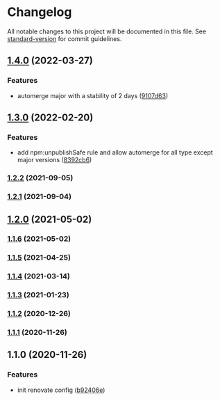 # Changelog

All notable changes to this project will be documented in this file. See [standard-version](https://github.com/conventional-changelog/standard-version) for commit guidelines.

## [1.4.0](https://github.com/emmanuelgautier/renovate-config/compare/v1.3.0...v1.4.0) (2022-03-27)


### Features

* automerge major with a stability of 2 days ([9107d63](https://github.com/emmanuelgautier/renovate-config/commit/9107d6329ac5bcb1344cb2a4efce3828f1a277ed))

## [1.3.0](https://github.com/emmanuelgautier/renovate-config/compare/v1.2.2...v1.3.0) (2022-02-20)


### Features

* add npm:unpublishSafe rule and allow automerge for all type except major versions ([8392cb6](https://github.com/emmanuelgautier/renovate-config/commit/8392cb61cc4b5082c0258465f6b64391884c7356))

### [1.2.2](https://github.com/emmanuelgautier/renovate-config/compare/v1.2.1...v1.2.2) (2021-09-05)

### [1.2.1](https://github.com/emmanuelgautier/renovate-config/compare/v1.2.0...v1.2.1) (2021-09-04)

## [1.2.0](https://github.com/emmanuelgautier/renovate-config/compare/v1.1.6...v1.2.0) (2021-05-02)

### [1.1.6](https://github.com/emmanuelgautier/renovate-config/compare/v1.1.5...v1.1.6) (2021-05-02)

### [1.1.5](https://github.com/emmanuelgautier/renovate-config/compare/v1.1.4...v1.1.5) (2021-04-25)

### [1.1.4](https://github.com/emmanuelgautier/renovate-config/compare/v1.1.3...v1.1.4) (2021-03-14)

### [1.1.3](https://github.com/emmanuelgautier/renovate-config/compare/v1.1.2...v1.1.3) (2021-01-23)

### [1.1.2](https://github.com/emmanuelgautier/renovate-config/compare/v1.1.1...v1.1.2) (2020-12-26)

### [1.1.1](https://github.com/emmanuelgautier/renovate-config/compare/v1.1.0...v1.1.1) (2020-11-26)

## 1.1.0 (2020-11-26)


### Features

* init renovate config ([b92406e](https://github.com/emmanuelgautier/renovate-config/commit/b92406ea1528844540956db08447c63643d2ba07))
